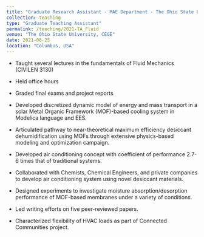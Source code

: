 ```yaml
---
title: "Graduate Research Assistant - MAE Department - The Ohio State University - Spring 2019 – Fall 2019"
collection: teaching
type: "Graduate Teaching Assistant"
permalink: /teaching/2021-TA_Fluid
venue: "The Ohio State University, CEGE"
date: 2021-08-25
location: "Columbus, USA"
---
```


* Taught several lectures in the fundamentals of Fluid Mechanics (CIVILEN 3130)
* Held office hours
* Graded final exams and project reports



* Developed discretized dynamic model of energy and mass transport in a solar Metal Organic Framework
(MOF)-based cooling system in Modelica language and EES.
* Articulated pathway to near-theoretical maximum efficiency desiccant dehumidification using MOFs
through extensive physics-based modeling and optimization campaign.
* Developed air conditioning concept with coefficient of performance 2.7-6 times that of traditional
systems.
* Collaborated with Chemists, Chemical Engineers, and private companies to develop air conditioning
system using novel desiccant materials.
* Designed experiments to investigate moisture absorption/desorption performance of MOF-based
membranes under a variety of conditions.
* Led writing efforts on five peer-reviewed papers.
* Characterized flexibility of HVAC loads as part of Connected Communities project.



